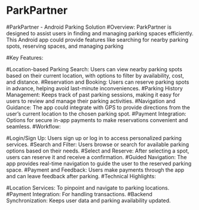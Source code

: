 # ParkPartner
#ParkPartner - Android Parking Solution
#Overview: ParkPartner is designed to assist users in finding and managing parking spaces efficiently. This Android app could provide features like searching for nearby parking spots, reserving spaces, and managing parking

#Key Features:

#Location-based Parking Search: Users can view nearby parking spots based on their current location, with options to filter by availability, cost, and distance.
#Reservation and Booking: Users can reserve parking spots in advance, helping avoid last-minute inconveniences.
#Parking History Management: Keeps track of past parking sessions, making it easy for users to review and manage their parking activities.
#Navigation and Guidance: The app could integrate with GPS to provide directions from the user’s current location to the chosen parking spot.
#Payment Integration: Options for secure in-app payments to make reservations convenient and seamless.
#Workflow:

#Login/Sign Up: Users sign up or log in to access personalized parking services.
#Search and Filter: Users browse or search for available parking options based on their needs.
#Select and Reserve: After selecting a spot, users can reserve it and receive a confirmation.
#Guided Navigation: The app provides real-time navigation to guide the user to the reserved parking space.
#Payment and Feedback: Users make payments through the app and can leave feedback after parking.
#Technical Highlights:

#Location Services: To pinpoint and navigate to parking locations.
#Payment Integration: For handling transactions.
#Backend Synchronization: Keeps user data and parking availability updated.
